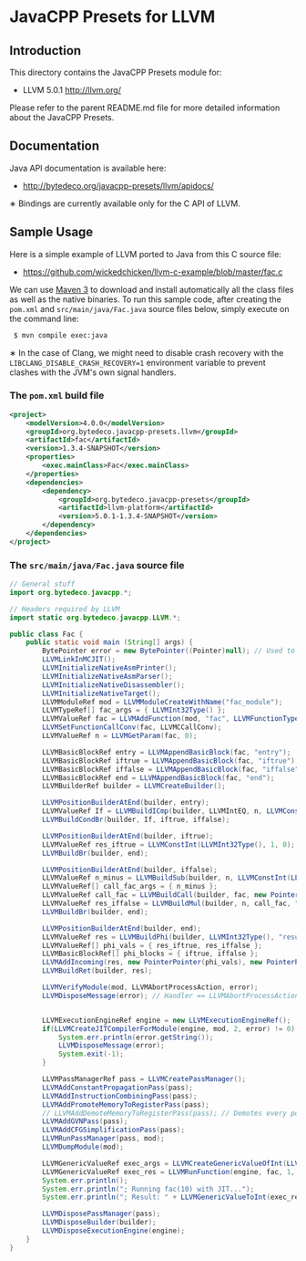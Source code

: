 JavaCPP Presets for LLVM
========================

Introduction
------------
This directory contains the JavaCPP Presets module for:

 * LLVM 5.0.1  http://llvm.org/

Please refer to the parent README.md file for more detailed information about the JavaCPP Presets.


Documentation
-------------
Java API documentation is available here:

 * http://bytedeco.org/javacpp-presets/llvm/apidocs/

&lowast; Bindings are currently available only for the C API of LLVM.

Sample Usage
------------
Here is a simple example of LLVM ported to Java from this C source file:

 * https://github.com/wickedchicken/llvm-c-example/blob/master/fac.c

We can use [Maven 3](http://maven.apache.org/) to download and install automatically all the class files as well as the native binaries. To run this sample code, after creating the `pom.xml` and `src/main/java/Fac.java` source files below, simply execute on the command line:
```bash
 $ mvn compile exec:java
```

&lowast; In the case of Clang, we might need to disable crash recovery with the `LIBCLANG_DISABLE_CRASH_RECOVERY=1` environment variable to prevent clashes with the JVM's own signal handlers.

### The `pom.xml` build file
```xml
<project>
    <modelVersion>4.0.0</modelVersion>
    <groupId>org.bytedeco.javacpp-presets.llvm</groupId>
    <artifactId>fac</artifactId>
    <version>1.3.4-SNAPSHOT</version>
    <properties>
        <exec.mainClass>Fac</exec.mainClass>
    </properties>
    <dependencies>
        <dependency>
            <groupId>org.bytedeco.javacpp-presets</groupId>
            <artifactId>llvm-platform</artifactId>
            <version>5.0.1-1.3.4-SNAPSHOT</version>
        </dependency>
    </dependencies>
</project>
```

### The `src/main/java/Fac.java` source file
```java
// General stuff
import org.bytedeco.javacpp.*;

// Headers required by LLVM
import static org.bytedeco.javacpp.LLVM.*;

public class Fac {
    public static void main (String[] args) {
        BytePointer error = new BytePointer((Pointer)null); // Used to retrieve messages from functions
        LLVMLinkInMCJIT();
        LLVMInitializeNativeAsmPrinter();
        LLVMInitializeNativeAsmParser();
        LLVMInitializeNativeDisassembler();
        LLVMInitializeNativeTarget();
        LLVMModuleRef mod = LLVMModuleCreateWithName("fac_module");
        LLVMTypeRef[] fac_args = { LLVMInt32Type() };
        LLVMValueRef fac = LLVMAddFunction(mod, "fac", LLVMFunctionType(LLVMInt32Type(), fac_args[0], 1, 0));
        LLVMSetFunctionCallConv(fac, LLVMCCallConv);
        LLVMValueRef n = LLVMGetParam(fac, 0);

        LLVMBasicBlockRef entry = LLVMAppendBasicBlock(fac, "entry");
        LLVMBasicBlockRef iftrue = LLVMAppendBasicBlock(fac, "iftrue");
        LLVMBasicBlockRef iffalse = LLVMAppendBasicBlock(fac, "iffalse");
        LLVMBasicBlockRef end = LLVMAppendBasicBlock(fac, "end");
        LLVMBuilderRef builder = LLVMCreateBuilder();

        LLVMPositionBuilderAtEnd(builder, entry);
        LLVMValueRef If = LLVMBuildICmp(builder, LLVMIntEQ, n, LLVMConstInt(LLVMInt32Type(), 0, 0), "n == 0");
        LLVMBuildCondBr(builder, If, iftrue, iffalse);

        LLVMPositionBuilderAtEnd(builder, iftrue);
        LLVMValueRef res_iftrue = LLVMConstInt(LLVMInt32Type(), 1, 0);
        LLVMBuildBr(builder, end);

        LLVMPositionBuilderAtEnd(builder, iffalse);
        LLVMValueRef n_minus = LLVMBuildSub(builder, n, LLVMConstInt(LLVMInt32Type(), 1, 0), "n - 1");
        LLVMValueRef[] call_fac_args = { n_minus };
        LLVMValueRef call_fac = LLVMBuildCall(builder, fac, new PointerPointer(call_fac_args), 1, "fac(n - 1)");
        LLVMValueRef res_iffalse = LLVMBuildMul(builder, n, call_fac, "n * fac(n - 1)");
        LLVMBuildBr(builder, end);

        LLVMPositionBuilderAtEnd(builder, end);
        LLVMValueRef res = LLVMBuildPhi(builder, LLVMInt32Type(), "result");
        LLVMValueRef[] phi_vals = { res_iftrue, res_iffalse };
        LLVMBasicBlockRef[] phi_blocks = { iftrue, iffalse };
        LLVMAddIncoming(res, new PointerPointer(phi_vals), new PointerPointer(phi_blocks), 2);
        LLVMBuildRet(builder, res);

        LLVMVerifyModule(mod, LLVMAbortProcessAction, error);
        LLVMDisposeMessage(error); // Handler == LLVMAbortProcessAction -> No need to check errors


        LLVMExecutionEngineRef engine = new LLVMExecutionEngineRef();
        if(LLVMCreateJITCompilerForModule(engine, mod, 2, error) != 0) {
            System.err.println(error.getString());
            LLVMDisposeMessage(error);
            System.exit(-1);
        }

        LLVMPassManagerRef pass = LLVMCreatePassManager();
        LLVMAddConstantPropagationPass(pass);
        LLVMAddInstructionCombiningPass(pass);
        LLVMAddPromoteMemoryToRegisterPass(pass);
        // LLVMAddDemoteMemoryToRegisterPass(pass); // Demotes every possible value to memory
        LLVMAddGVNPass(pass);
        LLVMAddCFGSimplificationPass(pass);
        LLVMRunPassManager(pass, mod);
        LLVMDumpModule(mod);

        LLVMGenericValueRef exec_args = LLVMCreateGenericValueOfInt(LLVMInt32Type(), 10, 0);
        LLVMGenericValueRef exec_res = LLVMRunFunction(engine, fac, 1, exec_args);
        System.err.println();
        System.err.println("; Running fac(10) with JIT...");
        System.err.println("; Result: " + LLVMGenericValueToInt(exec_res, 0));

        LLVMDisposePassManager(pass);
        LLVMDisposeBuilder(builder);
        LLVMDisposeExecutionEngine(engine);
    }
}
```
